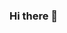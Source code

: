 ### Hi there 👋

<!--
**kdsinghak47/kdsinghak47** is a ✨ _special_ ✨ repository because its `README.md` (this file) appears on your GitHub profile.

Here are some ideas to get you started:

- 🔭 I’m currently student
- 🌱 I’m currently learning coading
- 👯 I’m looking to collaborate on ...
- 🤔 I’m looking for help with python
- 💬 love riding 
- 📫 How to reach me: kdsinghak47@gmail.com
- 😄 Pronouns: ...
- ⚡ Fun fact: ...
-->
